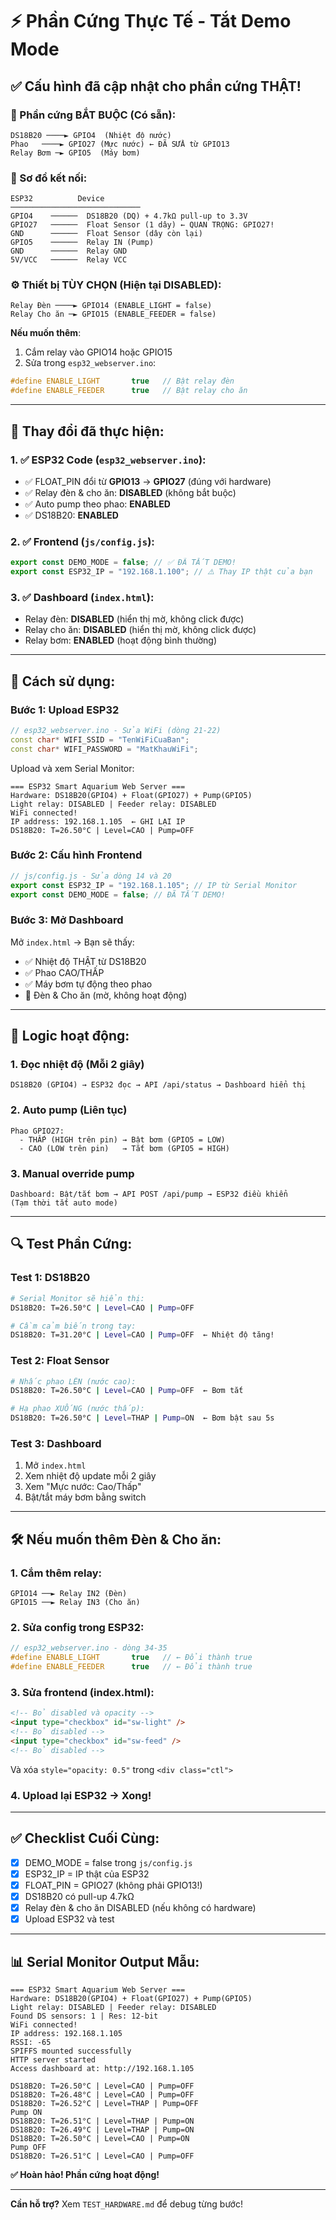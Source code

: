 # ⚡ Phần Cứng Thực Tế - Tắt Demo Mode

## ✅ Cấu hình đã cập nhật cho phần cứng THẬT!

### 🔧 Phần cứng BẮT BUỘC (Có sẵn):

```
DS18B20 ────► GPIO4  (Nhiệt độ nước)
Phao   ────► GPIO27 (Mực nước) ← ĐÃ SỬA từ GPIO13
Relay Bơm ─► GPIO5  (Máy bơm)
```

### 🔌 Sơ đồ kết nối:

```
ESP32          Device
─────────────────────────────
GPIO4    ──────  DS18B20 (DQ) + 4.7kΩ pull-up to 3.3V
GPIO27   ──────  Float Sensor (1 dây) ← QUAN TRỌNG: GPIO27!
GND      ──────  Float Sensor (dây còn lại)
GPIO5    ──────  Relay IN (Pump)
GND      ──────  Relay GND
5V/VCC   ──────  Relay VCC
```

### ⚙️ Thiết bị TÙY CHỌN (Hiện tại DISABLED):

```
Relay Đèn ────► GPIO14 (ENABLE_LIGHT = false)
Relay Cho ăn ─► GPIO15 (ENABLE_FEEDER = false)
```

**Nếu muốn thêm**:

1. Cắm relay vào GPIO14 hoặc GPIO15
2. Sửa trong `esp32_webserver.ino`:

```cpp
#define ENABLE_LIGHT       true   // Bật relay đèn
#define ENABLE_FEEDER      true   // Bật relay cho ăn
```

---

## 📝 Thay đổi đã thực hiện:

### 1. ✅ ESP32 Code (`esp32_webserver.ino`):

- ✅ FLOAT_PIN đổi từ **GPIO13** → **GPIO27** (đúng với hardware)
- ✅ Relay đèn & cho ăn: **DISABLED** (không bắt buộc)
- ✅ Auto pump theo phao: **ENABLED**
- ✅ DS18B20: **ENABLED**

### 2. ✅ Frontend (`js/config.js`):

```javascript
export const DEMO_MODE = false; // ✅ ĐÃ TẮT DEMO!
export const ESP32_IP = "192.168.1.100"; // ⚠️ Thay IP thật của bạn
```

### 3. ✅ Dashboard (`index.html`):

- Relay đèn: **DISABLED** (hiển thị mờ, không click được)
- Relay cho ăn: **DISABLED** (hiển thị mờ, không click được)
- Relay bơm: **ENABLED** (hoạt động bình thường)

---

## 🚀 Cách sử dụng:

### Bước 1: Upload ESP32

```cpp
// esp32_webserver.ino - Sửa WiFi (dòng 21-22)
const char* WIFI_SSID = "TenWiFiCuaBan";
const char* WIFI_PASSWORD = "MatKhauWiFi";
```

Upload và xem Serial Monitor:

```
=== ESP32 Smart Aquarium Web Server ===
Hardware: DS18B20(GPIO4) + Float(GPIO27) + Pump(GPIO5)
Light relay: DISABLED | Feeder relay: DISABLED
WiFi connected!
IP address: 192.168.1.105  ← GHI LẠI IP
DS18B20: T=26.50°C | Level=CAO | Pump=OFF
```

### Bước 2: Cấu hình Frontend

```javascript
// js/config.js - Sửa dòng 14 và 20
export const ESP32_IP = "192.168.1.105"; // IP từ Serial Monitor
export const DEMO_MODE = false; // ĐÃ TẮT DEMO!
```

### Bước 3: Mở Dashboard

Mở `index.html` → Bạn sẽ thấy:

- ✅ Nhiệt độ THẬT từ DS18B20
- ✅ Phao CAO/THẤP
- ✅ Máy bơm tự động theo phao
- 🔘 Đèn & Cho ăn (mờ, không hoạt động)

---

## 🎯 Logic hoạt động:

### 1. Đọc nhiệt độ (Mỗi 2 giây)

```
DS18B20 (GPIO4) → ESP32 đọc → API /api/status → Dashboard hiển thị
```

### 2. Auto pump (Liên tục)

```
Phao GPIO27:
  - THẤP (HIGH trên pin) → Bật bơm (GPIO5 = LOW)
  - CAO (LOW trên pin)   → Tắt bơm (GPIO5 = HIGH)
```

### 3. Manual override pump

```
Dashboard: Bật/tắt bơm → API POST /api/pump → ESP32 điều khiển
(Tạm thời tắt auto mode)
```

---

## 🔍 Test Phần Cứng:

### Test 1: DS18B20

```bash
# Serial Monitor sẽ hiển thị:
DS18B20: T=26.50°C | Level=CAO | Pump=OFF

# Cầm cảm biến trong tay:
DS18B20: T=31.20°C | Level=CAO | Pump=OFF  ← Nhiệt độ tăng!
```

### Test 2: Float Sensor

```bash
# Nhấc phao LÊN (nước cao):
DS18B20: T=26.50°C | Level=CAO | Pump=OFF  ← Bơm tắt

# Hạ phao XUỐNG (nước thấp):
DS18B20: T=26.50°C | Level=THAP | Pump=ON  ← Bơm bật sau 5s
```

### Test 3: Dashboard

1. Mở `index.html`
2. Xem nhiệt độ update mỗi 2 giây
3. Xem "Mực nước: Cao/Thấp"
4. Bật/tắt máy bơm bằng switch

---

## 🛠️ Nếu muốn thêm Đèn & Cho ăn:

### 1. Cắm thêm relay:

```
GPIO14 ──► Relay IN2 (Đèn)
GPIO15 ──► Relay IN3 (Cho ăn)
```

### 2. Sửa config trong ESP32:

```cpp
// esp32_webserver.ino - dòng 34-35
#define ENABLE_LIGHT       true   // ← Đổi thành true
#define ENABLE_FEEDER      true   // ← Đổi thành true
```

### 3. Sửa frontend (index.html):

```html
<!-- Bỏ disabled và opacity -->
<input type="checkbox" id="sw-light" />
<!-- Bỏ disabled -->
<input type="checkbox" id="sw-feed" />
<!-- Bỏ disabled -->
```

Và xóa `style="opacity: 0.5"` trong `<div class="ctl">`

### 4. Upload lại ESP32 → Xong!

---

## ✅ Checklist Cuối Cùng:

- [x] DEMO_MODE = false trong `js/config.js`
- [x] ESP32_IP = IP thật của ESP32
- [x] FLOAT_PIN = GPIO27 (không phải GPIO13!)
- [x] DS18B20 có pull-up 4.7kΩ
- [x] Relay đèn & cho ăn DISABLED (nếu không có hardware)
- [x] Upload ESP32 và test

---

## 📊 Serial Monitor Output Mẫu:

```
=== ESP32 Smart Aquarium Web Server ===
Hardware: DS18B20(GPIO4) + Float(GPIO27) + Pump(GPIO5)
Light relay: DISABLED | Feeder relay: DISABLED
Found DS sensors: 1 | Res: 12-bit
WiFi connected!
IP address: 192.168.1.105
RSSI: -65
SPIFFS mounted successfully
HTTP server started
Access dashboard at: http://192.168.1.105

DS18B20: T=26.50°C | Level=CAO | Pump=OFF
DS18B20: T=26.48°C | Level=CAO | Pump=OFF
DS18B20: T=26.52°C | Level=THAP | Pump=OFF
Pump ON
DS18B20: T=26.51°C | Level=THAP | Pump=ON
DS18B20: T=26.49°C | Level=THAP | Pump=ON
DS18B20: T=26.50°C | Level=CAO | Pump=ON
Pump OFF
DS18B20: T=26.51°C | Level=CAO | Pump=OFF
```

**✅ Hoàn hảo! Phần cứng hoạt động!**

---

**Cần hỗ trợ?** Xem `TEST_HARDWARE.md` để debug từng bước!
